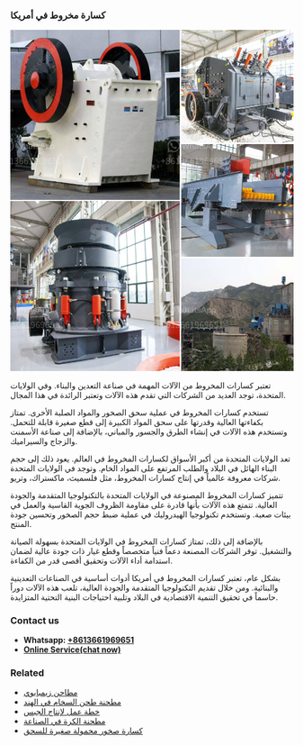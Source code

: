 <h3>كسارة مخروط في أمريكا</h3><img src='1701853260.jpg' alt=''><p>تعتبر كسارات المخروط من الآلات المهمة في صناعة التعدين والبناء. وفي الولايات المتحدة، توجد العديد من الشركات التي تقدم هذه الآلات وتعتبر الرائدة في هذا المجال.</p><p>تستخدم كسارات المخروط في عملية سحق الصخور والمواد الصلبة الأخرى. تمتاز بكفاءتها العالية وقدرتها على سحق المواد الكبيرة إلى قطع صغيرة قابلة للتحمل. وتستخدم هذه الآلات في إنشاء الطرق والجسور والمباني، بالإضافة إلى صناعة الأسمنت والزجاج والسيراميك.</p><p>تعد الولايات المتحدة من أكبر الأسواق لكسارات المخروط في العالم. يعود ذلك إلى حجم البناء الهائل في البلاد والطلب المرتفع على المواد الخام. وتوجد في الولايات المتحدة شركات معروفة عالمياً في إنتاج كسارات المخروط، مثل فلسميث، ماكستراك، وتريو.</p><p>تتميز كسارات المخروط المصنوعة في الولايات المتحدة بالتكنولوجيا المتقدمة والجودة العالية. تتمتع هذه الآلات بأنها قادرة على مقاومة الظروف الجوية القاسية والعمل في بيئات صعبة. وتستخدم تكنولوجيا الهيدروليك في عملية ضبط حجم الصخور وتحسين جودة المنتج.</p><p>بالإضافة إلى ذلك، تمتاز كسارات المخروط في الولايات المتحدة بسهولة الصيانة والتشغيل. توفر الشركات المصنعة دعماً فنياً متخصصاً وقطع غيار ذات جودة عالية لضمان استدامة أداء الآلات وتحقيق أقصى قدر من الكفاءة.</p><p>بشكل عام، تعتبر كسارات المخروط في أمريكا أدوات أساسية في الصناعات التعدينية والبنائية. ومن خلال تقديم التكنولوجيا المتقدمة والجودة العالية، تلعب هذه الآلات دوراً حاسماً في تحقيق التنمية الاقتصادية في البلاد وتلبية احتياجات البنية التحتية المتزايدة.</p><h3>Contact us</h3><ul><li><strong>Whatsapp:&nbsp;<a href="https://wa.me/8613661969651">+8613661969651</a></strong></li><li><a href="https://swt.shibang-china.com/?git&amp;zhl&amp;كسارة مخروط في أمريكا"><strong>Online Service(chat now)</strong></a></li></ul><h3>Related</h3><ul><li><a href='مطاحن زيمبابوي.md'>مطاحن زيمبابوي</a></li><li><a href='مطحنة طحن السخام في الهند.md'>مطحنة طحن السخام في الهند</a></li><li><a href='خطة عمل لإنتاج الجبس.md'>خطة عمل لإنتاج الجبس</a></li><li><a href='مطحنة الكرة في الصناعة.md'>مطحنة الكرة في الصناعة</a></li><li><a href='كسارة صخور محمولة صغيرة للسحق.md'>كسارة صخور محمولة صغيرة للسحق</a></li></ul>